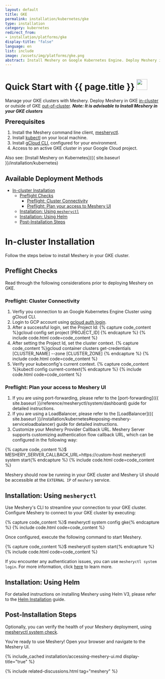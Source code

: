 ```yaml
---
layout: default
title: GKE
permalink: installation/kubernetes/gke
type: installation
category: kubernetes
redirect_from:
- installation/platforms/gke
display-title: "false"
language: en
list: include
image: /assets/img/platforms/gke.png
abstract: Install Meshery on Google Kubernetes Engine. Deploy Meshery in GKE in-cluster or outside of GKE out-of-cluster.
---
```


<h1>Quick Start with {{ page.title }} <img src="{{ page.image }}" style="width:35px;height:35px;" /></h1>

Manage your GKE clusters with Meshery. Deploy Meshery in GKE [in-cluster](#in-cluster-installation) or outside of GKE [out-of-cluster](#out-of-cluster-installation). **_Note: It is advisable to Install Meshery in your GKE clusters_**

<div class="prereqs"><p><strong style="font-size: 20px;">Prerequisites</strong> </p> 
  <ol>
    <li>Install the Meshery command line client, <a href="{{ site.baseurl }}/installation/mesheryctl" class="meshery-light">mesheryctl</a>.</li>
    <li>Install <a href="https://kubernetes.io/docs/tasks/tools/">kubectl</a> on your local machine.</li>
    <li>Install <a href="https://cloud.google.com/sdk/docs/install">gCloud CLI</a>, configured for your environment.</li>
    <li>Access to an active GKE cluster in your Google Cloud project.</li>
  </ol>
</div>

Also see: [Install Meshery on Kubernetes]({{ site.baseurl }}/installation/kubernetes)

## Available Deployment Methods

- [In-cluster Installation](#in-cluster-installation)
  - [Preflight Checks](#preflight-checks)
    - [Preflight: Cluster Connectivity](#preflight-cluster-connectivity)
    - [Preflight: Plan your access to Meshery UI](#preflight-plan-your-access-to-meshery-ui)
  - [Installation: Using `mesheryctl`](#installation-using-mesheryctl)
  - [Installation: Using Helm](#installation-using-helm)
  - [Post-Installation Steps](#post-installation-steps)

# In-cluster Installation

Follow the steps below to install Meshery in your GKE cluster.

## Preflight Checks

Read through the following considerations prior to deploying Meshery on GKE.

### Preflight: Cluster Connectivity

1. Verfiy you connection to an Google Kubernetes Engine Cluster using gCloud CLI.
1. Login to GCP account using [gcloud auth login](https://cloud.google.com/sdk/gcloud/reference/auth/login).
1. After a successful login, set the Project Id:
{% capture code_content %}gcloud config set project [PROJECT_ID]
{% endcapture %}
{% include code.html code=code_content %}
1. After setting the Project Id, set the cluster context.
{% capture code_content %}gcloud container clusters get-credentials [CLUSTER_NAME] --zone [CLUSTER_ZONE] {% endcapture %}
{% include code.html code=code_content %}
1. Verify your kubeconfig's current context.
{% capture code_content %}kubectl config current-context{% endcapture %}
{% include code.html code=code_content %}

### Preflight: Plan your access to Meshery UI

1. If you are using port-forwarding, please refer to the [port-forwarding]({{ site.baseurl }}/reference/mesheryctl/system/dashboard) guide for detailed instructions.
2. If you are using a LoadBalancer, please refer to the [LoadBalancer]({{ site.baseurl }}/installation/kubernetes#exposing-meshery-serviceloadbalancer) guide for detailed instructions.
3. Customize your Meshery Provider Callback URL. Meshery Server supports customizing authentication flow callback URL, which can be configured in the following way:

{% capture code_content %}$ MESHERY_SERVER_CALLBACK_URL=https://custom-host mesheryctl system start{% endcapture %}
{% include code.html code=code_content %}

Meshery should now be running in your GKE cluster and Meshery UI should be accessible at the `EXTERNAL IP` of `meshery` service.

## Installation: Using `mesheryctl`

Use Meshery's CLI to streamline your connection to your GKE cluster. Configure Meshery to connect to your GKE cluster by executing:

{% capture code_content %}$ mesheryctl system config gke{% endcapture %}
{% include code.html code=code_content %}

Once configured, execute the following command to start Meshery.

{% capture code_content %}$ mesheryctl system start{% endcapture %}
{% include code.html code=code_content %}

If you encounter any authentication issues, you can use `mesheryctl system login`. For more information, click [here](/guides/mesheryctl/authenticate-with-meshery-via-cli) to learn more.

## Installation: Using Helm

For detailed instructions on installing Meshery using Helm V3, please refer to the [Helm Installation](/installation/kubernetes/helm) guide.

## Post-Installation Steps

Optionally, you can verify the health of your Meshery deployment, using <a href='/reference/mesheryctl/system/check'>mesheryctl system check</a>.

You're ready to use Meshery! Open your browser and navigate to the Meshery UI.

{% include_cached installation/accessing-meshery-ui.md display-title="true" %}

{% include related-discussions.html tag="meshery" %}
